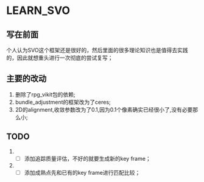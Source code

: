 # LEARN_SVO

## 写在前面
个人认为SVO这个框架还是很好的，然后里面的很多理论知识也是值得去实践的，因此就想重头进行一次彻底的尝试复写；

## 主要的改动
1. 删除了rpg_vikit包的依赖;
2. bundle_adjustment的框架改为了ceres;
3. 2D的alignment,收敛参数改为了0.1,因为0.1个像素确实已经很小了,没有必要那么小;

## TODO
1. - [ ] 添加追踪质量评估，不好的就要生成新的key frame；
2. - [ ] 添加成熟点先和已有的key frame进行匹配比较；